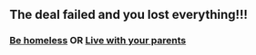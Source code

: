 ## The deal failed and you lost everything!!!

### [Be homeless](homeless.md) OR [Live with your parents](parents.md)